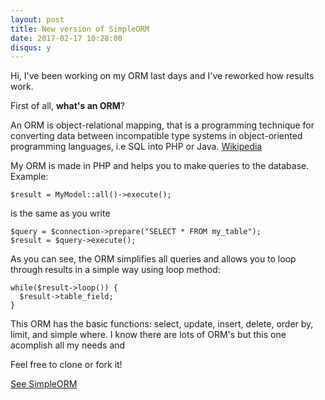 ```yaml
---
layout: post
title: New version of SimpleORM
date: 2017-02-17 10:28:00
disqus: y
---
```


Hi, 
I've been working on my ORM last days and I've reworked how results work.

First of all, **what's an ORM**?

An ORM is object-relational mapping, that is a programming technique for converting data between incompatible 
type systems in object-oriented programming languages, i.e SQL into PHP or Java. [Wikipedia](https://en.wikipedia.org/wiki/Object-relational_mapping)

My ORM is made in PHP and helps you to make queries to the database. Example:
```
$result = MyModel::all()->execute();
```
is the same as you write
```
$query = $connection->prepare("SELECT * FROM my_table");
$result = $query->execute();
```
As you can see, the ORM simplifies all queries and allows you to loop through results in a simple way using loop method:
```
while($result->loop()) {
  $result->table_field;
}
```

This ORM has the basic functions: select, update, insert, delete, order by, limit, and simple where. I know there are 
lots of ORM's but this one acomplish all my needs and 

Feel free to clone or fork it!

[See SimpleORM](https://github.com/legomolina/simple-orm)
